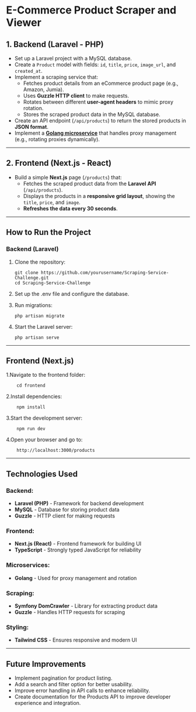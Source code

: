 # **E-Commerce Product Scraper and Viewer**

## 1. Backend (Laravel - PHP)
- Set up a Laravel project with a MySQL database.
- Create a `Product` model with fields: `id`, `title`, `price`, `image_url`, and `created_at`.
- Implement a scraping service that:
  - Fetches product details from an eCommerce product page (e.g., Amazon, Jumia).
  - Uses **Guzzle HTTP client** to make requests.
  - Rotates between different **user-agent headers** to mimic proxy rotation.
  - Stores the scraped product data in the MySQL database.
- Create an API endpoint (`/api/products`) to return the stored products in **JSON format**.
- Implement a **[Golang microservice](https://github.com/NourAlllah/proxy-manager)** that handles proxy management (e.g., rotating proxies dynamically).

---

## 2. Frontend (Next.js - React)
- Build a simple **Next.js** page (`/products`) that:
  - Fetches the scraped product data from the **Laravel API** (`/api/products`).
  - Displays the products in a **responsive grid layout**, showing the `title`, `price`, and `image`.
  - **Refreshes the data every 30 seconds**.

---

## How to Run the Project

### Backend (Laravel)
1. Clone the repository:

       git clone https://github.com/yourusername/Scraping-Service-Challenge.git
       cd Scraping-Service-Challenge

2. Set up the .env file and configure the database.
3. Run migrations:

       php artisan migrate
   
4. Start the Laravel server:

       php artisan serve

---

## Frontend (Next.js) 

1.Navigate to the frontend folder:

        cd frontend
        
2.Install dependencies:
    
        npm install

3.Start the development server:

        npm run dev

4.Open your browser and go to:

        http://localhost:3000/products

---

## Technologies Used

### Backend:
- **Laravel (PHP)** - Framework for backend development  
- **MySQL** - Database for storing product data  
- **Guzzle** - HTTP client for making requests  

### Frontend:
- **Next.js (React)** - Frontend framework for building UI  
- **TypeScript** - Strongly typed JavaScript for reliability  

### Microservices:
- **Golang** - Used for proxy management and rotation  

### Scraping:
- **Symfony DomCrawler** - Library for extracting product data  
- **Guzzle** - Handles HTTP requests for scraping  

### Styling:
- **Tailwind CSS** - Ensures responsive and modern UI

---

## Future Improvements

- Implement pagination for product listing.  
- Add a search and filter option for better usability.  
- Improve error handling in API calls to enhance reliability.
- Create documentation for the Products API to improve developer experience and integration.  







